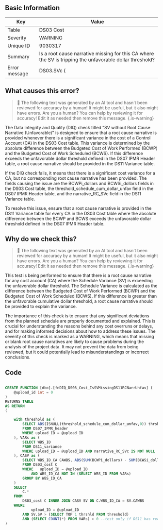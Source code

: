 ## Basic Information
| Key         | Value          |
|-------------|----------------|
| Table       | DS03 Cost |
| Severity    | WARNING |
| Unique ID   | 9030317   |
| Summary     | Is a root cause narrative missing for this CA where the SV is tripping the unfavorable dollar threshold? |
| Error message | DS03.SVc (|BCWP - BCWS|) > |DS07.threshold_schedule_cum_dollar_unfav| & DS11.narrative_RC_SVc is missing or blank (by DS03.WBS_ID_CA & DS11.WBS_ID). |

## What causes this error?

> :robot: The following text was generated by an AI tool and hasn't been reviewed for accuracy by a human! It might be useful, but it also might have errors. Are you a human? You can help by reviewing it for accuracy! Edit it as needed then remove this message.
{.is-warning}

The Data Integrity and Quality (DIQ) check titled "SV without Root Cause Narrative (Unfavorable)" is designed to ensure that a root cause narrative is provided whenever there is a significant variance in the cost of a Control Account (CA) in the DS03 Cost table. This variance is determined by the absolute difference between the Budgeted Cost of Work Performed (BCWP) and the Budgeted Cost of Work Scheduled (BCWS). If this difference exceeds the unfavorable dollar threshold defined in the DS07 IPMR Header table, a root cause narrative should be provided in the DS11 Variance table.

If the DIQ check fails, it means that there is a significant cost variance for a CA, but no corresponding root cause narrative has been provided. The fields causing the issue are the BCWPi_dollars and BCWSi_dollars fields in the DS03 Cost table, the threshold_schedule_cum_dollar_unfav field in the DS07 IPMR Header table, and the narrative_RC_SVc field in the DS11 Variance table.

To resolve this issue, ensure that a root cause narrative is provided in the DS11 Variance table for every CA in the DS03 Cost table where the absolute difference between the BCWP and BCWS exceeds the unfavorable dollar threshold defined in the DS07 IPMR Header table.
## Why do we check this?

> :robot: The following text was generated by an AI tool and hasn't been reviewed for accuracy by a human! It might be useful, but it also might have errors. Are you a human? You can help by reviewing it for accuracy! Edit it as needed then remove this message.
{.is-warning}

This test is being performed to ensure that there is a root cause narrative for any cost account (CA) where the Schedule Variance (SV) is exceeding the unfavorable dollar threshold. The Schedule Variance is calculated as the difference between the Budgeted Cost of Work Performed (BCWP) and the Budgeted Cost of Work Scheduled (BCWS). If this difference is greater than the unfavorable cumulative dollar threshold, a root cause narrative should be provided to explain the variance.

The importance of this check is to ensure that any significant deviations from the planned schedule are properly documented and explained. This is crucial for understanding the reasons behind any cost overruns or delays, and for making informed decisions about how to address these issues. The severity of this check is marked as a WARNING, which means that missing or blank root cause narratives are likely to cause problems during the analysis of the project data. It may not prevent the data from being reviewed, but it could potentially lead to misunderstandings or incorrect conclusions.
## Code

```sql

CREATE FUNCTION [dbo].[fnDIQ_DS03_Cost_IsSVMissingDS11RCNarrUnfav] (
	@upload_id int = 0
)
RETURNS TABLE
AS RETURN
(
	
	with threshold as (
		SELECT ABS(ISNULL(threshold_schedule_cum_dollar_unfav,0)) thrshld
		FROM DS07_IPMR_header 
		WHERE upload_ID = @upload_ID
	), VARs as (
		SELECT WBS_ID 
		FROM DS11_variance
		WHERE upload_ID = @upload_ID AND narrative_RC_SVc IS NOT NULL
	), CASV as (
		SELECT WBS_ID_CA CAWBS, ABS(SUM(BCWPi_dollars) - SUM(BCWSi_dollars)) SV
		FROM DS03_cost C
		WHERE	upload_ID = @upload_ID
			AND WBS_ID_CA NOT IN (SELECT WBS_ID FROM VARs)
		GROUP BY WBS_ID_CA
	)
	SELECT 
		C.*
	FROM
		DS03_cost C INNER JOIN CASV SV ON C.WBS_ID_CA = SV.CAWBS
	WHERE
			upload_ID = @upload_ID
		AND SV.SV > (SELECT TOP 1 thrshld FROM threshold)
		AND (SELECT COUNT(*) FROM VARs) > 0 --test only if DS11 has records
)
```
